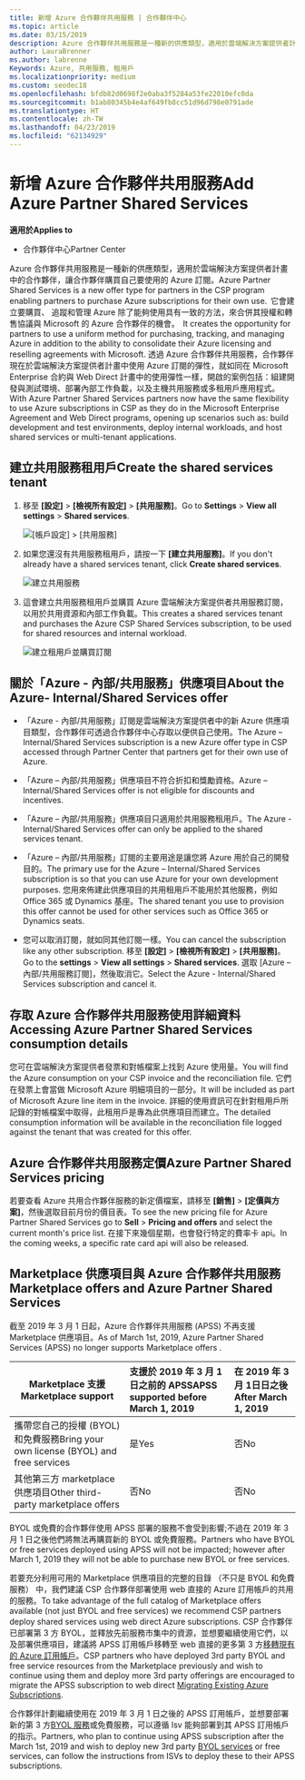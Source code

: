 ```yaml
---
title: 新增 Azure 合作夥伴共用服務 | 合作夥伴中心
ms.topic: article
ms.date: 03/15/2019
description: Azure 合作夥伴共用服務是一種新的供應類型，適用於雲端解決方案提供者計畫中的合作夥伴，讓合作夥伴購買自己要使用的 Azure 訂閱。
author: LauraBrenner
ms.author: labrenne
Keywords: Azure, 共用服務, 租用戶
ms.localizationpriority: medium
ms.custom: seodec18
ms.openlocfilehash: bfdb82d0698f2e0aba3f5284a53fe22010efc0da
ms.sourcegitcommit: b1ab80345b4e4af649fb8cc51d96d798e0791ade
ms.translationtype: HT
ms.contentlocale: zh-TW
ms.lasthandoff: 04/23/2019
ms.locfileid: "62134929"
---
```

# <a name="add-azure-partner-shared-services"></a><span data-ttu-id="0d932-104">新增 Azure 合作夥伴共用服務</span><span class="sxs-lookup"><span data-stu-id="0d932-104">Add Azure Partner Shared Services</span></span>

<span data-ttu-id="0d932-105">**適用於**</span><span class="sxs-lookup"><span data-stu-id="0d932-105">**Applies to**</span></span>

-  <span data-ttu-id="0d932-106">合作夥伴中心</span><span class="sxs-lookup"><span data-stu-id="0d932-106">Partner Center</span></span>

<span data-ttu-id="0d932-107">Azure 合作夥伴共用服務是一種新的供應類型，適用於雲端解決方案提供者計畫中的合作夥伴，讓合作夥伴購買自己要使用的 Azure 訂閱。</span><span class="sxs-lookup"><span data-stu-id="0d932-107">Azure Partner Shared Services is a new offer type for partners in the CSP program enabling partners to purchase Azure subscriptions for their own use.</span></span><span data-ttu-id="0d932-108">  它會建立要購買、 追蹤和管理 Azure 除了能夠使用具有一致的方法，來合併其授權和轉售協議與 Microsoft 的 Azure 合作夥伴的機會。</span><span class="sxs-lookup"><span data-stu-id="0d932-108">  It creates the opportunity for partners to use a uniform method for purchasing, tracking, and managing Azure in addition to the ability to consolidate their Azure licensing and reselling agreements with Microsoft.</span></span> <span data-ttu-id="0d932-109">透過 Azure 合作夥伴共用服務，合作夥伴現在於雲端解決方案提供者計畫中使用 Azure 訂閱的彈性，就如同在 Microsoft Enterprise 合約與 Web Direct 計畫中的使用彈性一樣，開啟的案例包括：組建開發與測試環境、部署內部工作負載，以及主機共用服務或多租用戶應用程式。</span><span class="sxs-lookup"><span data-stu-id="0d932-109">With Azure Partner Shared Services partners now have the same flexibility to use Azure subscriptions in CSP as they do in the Microsoft Enterprise Agreement and Web Direct programs, opening up scenarios such as:  build development and test environments, deploy internal workloads, and host shared services or multi-tenant applications.</span></span>  

## <a name="create-the-shared-services-tenant"></a><span data-ttu-id="0d932-110">建立共用服務租用戶</span><span class="sxs-lookup"><span data-stu-id="0d932-110">Create the shared services tenant</span></span>

1. <span data-ttu-id="0d932-111">移至 **\[設定\]** > **\[檢視所有設定\]** > **\[共用服務\]**。</span><span class="sxs-lookup"><span data-stu-id="0d932-111">Go to **Settings** > **View all settings** > **Shared services**.</span></span>

    ![**\[帳戶設定\]** > **\[共用服務\]**](images/sharedservices2.png)

2. <span data-ttu-id="0d932-113">如果您還沒有共用服務租用戶，請按一下 **\[建立共用服務\]**。</span><span class="sxs-lookup"><span data-stu-id="0d932-113">If you don't already have a shared services tenant, click **Create shared services**.</span></span>

    ![建立共用服務](images/sharedservices3.png)

3. <span data-ttu-id="0d932-115">這會建立共用服務租用戶並購買 Azure 雲端解決方案提供者共用服務訂閱，以用於共用資源和內部工作負載。</span><span class="sxs-lookup"><span data-stu-id="0d932-115">This creates a shared services tenant and purchases the Azure CSP Shared Services subscription, to be used for shared resources and internal workload.</span></span>

    ![建立租用戶並購買訂閱](images/sharedservices5.png)

## <a name="about-the-azure--internalshared-services-offer"></a><span data-ttu-id="0d932-117">關於「Azure - 內部/共用服務」供應項目</span><span class="sxs-lookup"><span data-stu-id="0d932-117">About the Azure- Internal/Shared Services offer</span></span>

- <span data-ttu-id="0d932-118">「Azure - 內部/共用服務」訂閱是雲端解決方案提供者中的新 Azure 供應項目類型，合作夥伴可透過合作夥伴中心存取以便供自己使用。</span><span class="sxs-lookup"><span data-stu-id="0d932-118">The Azure – Internal/Shared Services subscription is a new Azure offer type in CSP accessed through Partner Center that partners get for their own use of Azure.</span></span> 

- <span data-ttu-id="0d932-119">「Azure – 內部/共用服務」供應項目不符合折扣和獎勵資格。</span><span class="sxs-lookup"><span data-stu-id="0d932-119">Azure – Internal/Shared Services offer is not eligible for discounts and incentives.</span></span>

- <span data-ttu-id="0d932-120">「Azure – 內部/共用服務」供應項目只適用於共用服務租用戶。</span><span class="sxs-lookup"><span data-stu-id="0d932-120">The Azure - Internal/Shared Services offer can only be applied to the shared services tenant.</span></span>

- <span data-ttu-id="0d932-121">「Azure – 內部/共用服務」訂閱的主要用途是讓您將 Azure 用於自己的開發目的。</span><span class="sxs-lookup"><span data-stu-id="0d932-121">The primary use for the Azure – Internal/Shared Services subscription is so that you can use Azure for your own development purposes.</span></span> <span data-ttu-id="0d932-122">您用來佈建此供應項目的共用租用戶不能用於其他服務，例如 Office 365 或 Dynamics 基座。</span><span class="sxs-lookup"><span data-stu-id="0d932-122">The shared tenant you use to provision this offer cannot be used for other services such as Office 365 or Dynamics seats.</span></span> 

- <span data-ttu-id="0d932-123">您可以取消訂閱，就如同其他訂閱一樣。</span><span class="sxs-lookup"><span data-stu-id="0d932-123">You can cancel the subscription like any other subscription.</span></span> <span data-ttu-id="0d932-124">移至 **\[設定\]** > **\[檢視所有設定\]** > **\[共用服務\]**。</span><span class="sxs-lookup"><span data-stu-id="0d932-124">Go to the **settings** > **View all settings** > **Shared services**.</span></span> <span data-ttu-id="0d932-125">選取 \[Azure – 內部/共用服務訂閱\]，然後取消它。</span><span class="sxs-lookup"><span data-stu-id="0d932-125">Select the Azure - Internal/Shared Services subscription and cancel it.</span></span>

## <a name="accessing-azure-partner-shared-services-consumption-details"></a><span data-ttu-id="0d932-126">存取 Azure 合作夥伴共用服務使用詳細資料</span><span class="sxs-lookup"><span data-stu-id="0d932-126">Accessing Azure Partner Shared Services consumption details</span></span>

<span data-ttu-id="0d932-127">您可在雲端解決方案提供者發票和對帳檔案上找到 Azure 使用量。</span><span class="sxs-lookup"><span data-stu-id="0d932-127">You will find the Azure consumption on your CSP invoice and the reconciliation file.</span></span> <span data-ttu-id="0d932-128">它們在發票上會當做 Microsoft Azure 明細項目的一部分。</span><span class="sxs-lookup"><span data-stu-id="0d932-128">It will be included as part of Microsoft Azure line item in the invoice.</span></span> <span data-ttu-id="0d932-129">詳細的使用資訊可在針對租用戶所記錄的對帳檔案中取得，此租用戶是專為此供應項目而建立。</span><span class="sxs-lookup"><span data-stu-id="0d932-129">The detailed consumption information will be available in the reconciliation file logged against the tenant that was created for this offer.</span></span> 

## <a name="azure-partner-shared-services-pricing"></a><span data-ttu-id="0d932-130">Azure 合作夥伴共用服務定價</span><span class="sxs-lookup"><span data-stu-id="0d932-130">Azure Partner Shared Services pricing</span></span>

<span data-ttu-id="0d932-131">若要查看 Azure 共用合作夥伴服務的新定價檔案，請移至 **\[銷售\]** > **\[定價與方案\]**，然後選取目前月份的價目表。</span><span class="sxs-lookup"><span data-stu-id="0d932-131">To see the new pricing file for Azure Partner Shared Services go to **Sell** > **Pricing and offers** and select the current month's price list.</span></span> <span data-ttu-id="0d932-132">在接下來幾個星期，也會發行特定的費率卡 api。</span><span class="sxs-lookup"><span data-stu-id="0d932-132">In the coming weeks, a specific rate card api will also be released.</span></span>

## <a name="marketplace-offers-and-azure-partner-shared-services"></a><span data-ttu-id="0d932-133">Marketplace 供應項目與 Azure 合作夥伴共用服務</span><span class="sxs-lookup"><span data-stu-id="0d932-133">Marketplace offers and Azure Partner Shared Services</span></span>

<span data-ttu-id="0d932-134">截至 2019 年 3 月 1 日起，Azure 合作夥伴共用服務 (APSS) 不再支援 Marketplace 供應項目。</span><span class="sxs-lookup"><span data-stu-id="0d932-134">As of March 1st, 2019, Azure Partner Shared Services (APSS) no longer supports Marketplace offers .</span></span>   

|<span data-ttu-id="0d932-135">**Marketplace 支援**</span><span class="sxs-lookup"><span data-stu-id="0d932-135">**Marketplace support**</span></span>   |<span data-ttu-id="0d932-136">**支援於 2019 年 3 月 1 日之前的 APSS**</span><span class="sxs-lookup"><span data-stu-id="0d932-136">**APSS supported before March 1, 2019**</span></span>|<span data-ttu-id="0d932-137">**在 2019 年 3 月 1日日之後**</span><span class="sxs-lookup"><span data-stu-id="0d932-137">**After March 1, 2019**</span></span>|
|---------------------------|:----------------------------|:-------------------|
|<span data-ttu-id="0d932-138">攜帶您自己的授權 (BYOL) 和免費服務</span><span class="sxs-lookup"><span data-stu-id="0d932-138">Bring your own license (BYOL) and free services</span></span>   | <span data-ttu-id="0d932-139">是</span><span class="sxs-lookup"><span data-stu-id="0d932-139">Yes</span></span>   | <span data-ttu-id="0d932-140">否</span><span class="sxs-lookup"><span data-stu-id="0d932-140">No</span></span>|
|<span data-ttu-id="0d932-141">其他第三方 marketplace 供應項目</span><span class="sxs-lookup"><span data-stu-id="0d932-141">Other third-party marketplace offers</span></span>   | <span data-ttu-id="0d932-142">否</span><span class="sxs-lookup"><span data-stu-id="0d932-142">No</span></span>   |<span data-ttu-id="0d932-143">否</span><span class="sxs-lookup"><span data-stu-id="0d932-143">No</span></span>|


<span data-ttu-id="0d932-144">BYOL 或免費的合作夥伴使用 APSS 部署的服務不會受到影響;不過在 2019 年 3 月 1 日之後他們將無法再購買新的 BYOL 或免費服務。</span><span class="sxs-lookup"><span data-stu-id="0d932-144">Partners who have BYOL or free services deployed using APSS will not be impacted; however after  March 1, 2019 they will not be able to purchase new BYOL or free services.</span></span> 

<span data-ttu-id="0d932-145">若要充分利用可用的 Marketplace 供應項目的完整的目錄 （不只是 BYOL 和免費服務） 中，我們建議 CSP 合作夥伴部署使用 web 直接的 Azure 訂用帳戶的共用的服務。</span><span class="sxs-lookup"><span data-stu-id="0d932-145">To take advantage of the full catalog of Marketplace offers available (not just BYOL and free services) we recommend CSP partners deploy shared services using web direct Azure subscriptions.</span></span>  <span data-ttu-id="0d932-146">CSP 合作夥伴已部署第 3 方 BYOL，並釋放先前服務市集中的資源，並想要繼續使用它們，以及部署供應項目，建議將 APSS 訂用帳戶移轉至 web 直接的更多第 3 方[移轉現有的 Azure 訂用帳戶](https://docs.microsoft.com/azure/cloud-solution-provider/migration/migration#migrating-existing-azure-subscriptions)。</span><span class="sxs-lookup"><span data-stu-id="0d932-146">CSP partners who have deployed 3rd party BYOL and free service resources from the Marketplace previously and wish to continue using them and deploy more 3rd party offerings are encouraged to migrate the APSS subscription to web direct [Migrating Existing Azure Subscriptions](https://docs.microsoft.com/azure/cloud-solution-provider/migration/migration#migrating-existing-azure-subscriptions).</span></span>

<span data-ttu-id="0d932-147">合作夥伴計劃繼續使用在 2019 年 3 月 1 日之後的 APSS 訂用帳戶，並想要部署新的第 3 方[BYOL 服務](https://azuremarketplace.microsoft.com/marketplace/apps?filters=byol)或免費服務，可以遵循 Isv 能夠部署到其 APSS 訂用帳戶的指示。</span><span class="sxs-lookup"><span data-stu-id="0d932-147">Partners, who plan to continue using APSS subscription after the March 1st, 2019 and wish to deploy new 3rd party [BYOL services](https://azuremarketplace.microsoft.com/marketplace/apps?filters=byol) or free services, can follow the instructions from ISVs to deploy these to their APSS subscriptions.</span></span>

